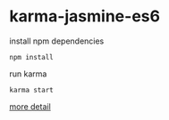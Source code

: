 # karma-jasmine-es6

install npm dependencies

`npm install`

run karma

`karma start`

[more detail](https://github.com/kittencup/karma-jasmine-es6)
